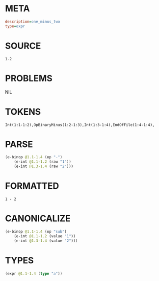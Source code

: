 # META
~~~ini
description=one_minus_two
type=expr
~~~
# SOURCE
~~~roc
1-2
~~~
# PROBLEMS
NIL
# TOKENS
~~~zig
Int(1:1-1:2),OpBinaryMinus(1:2-1:3),Int(1:3-1:4),EndOfFile(1:4-1:4),
~~~
# PARSE
~~~clojure
(e-binop @1.1-1.4 (op "-")
	(e-int @1.1-1.2 (raw "1"))
	(e-int @1.3-1.4 (raw "2")))
~~~
# FORMATTED
~~~roc
1 - 2
~~~
# CANONICALIZE
~~~clojure
(e-binop @1.1-1.4 (op "sub")
	(e-int @1.1-1.2 (value "1"))
	(e-int @1.3-1.4 (value "2")))
~~~
# TYPES
~~~clojure
(expr @1.1-1.4 (type "a"))
~~~
